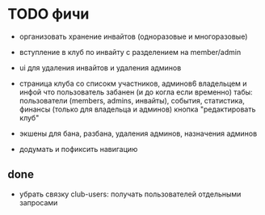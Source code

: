 # TODO фичи

- организовать хранение инвайтов (одноразовые и многоразовые)
- вступление в клуб по инвайту с разделением на member/admin
- ui для удаления инвайтов и удаления админов

- страница клуба со списокм участников, админов6 владельцем и инфой что пользователь забанен (и до когла если временно)
табы: пользователи (members, admins, инвайты), события, статистика, финансы (только для владельца и админов)
кнопка "редактировать клуб"
- экшены для бана, разбана, удаления админов, назначения админов

- додумать и пофиксить навигацию

## done

- убрать связку club-users: получать пользователей отдельными запросами
